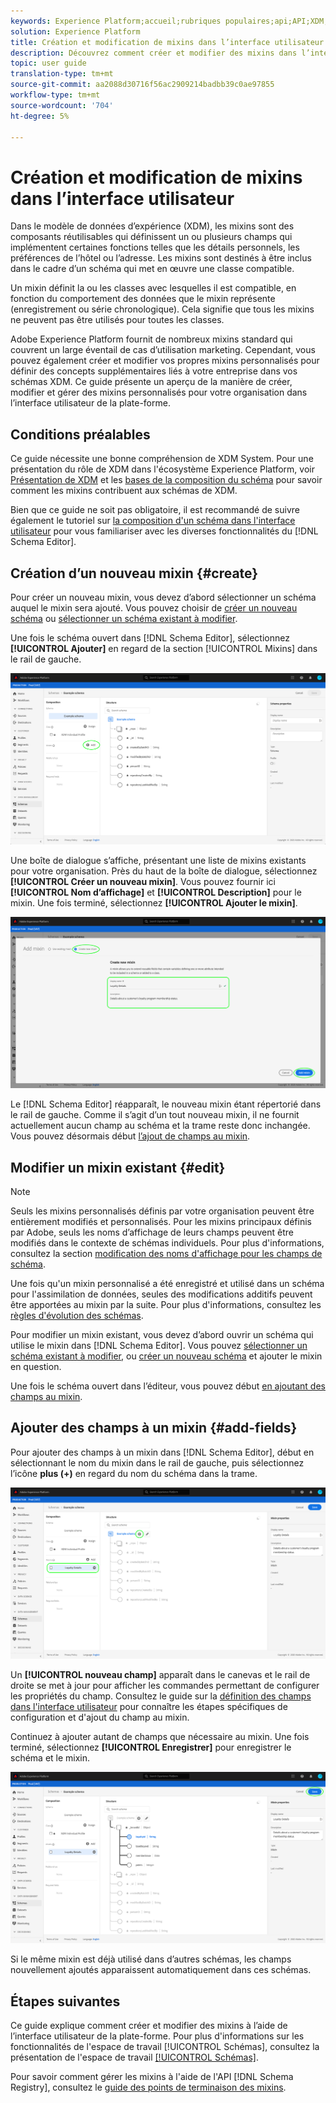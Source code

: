 ```yaml
---
keywords: Experience Platform;accueil;rubriques populaires;api;API;XDM;XDM system;experience data model;ui;workspace;mixin;mixins;
solution: Experience Platform
title: Création et modification de mixins dans l’interface utilisateur
description: Découvrez comment créer et modifier des mixins dans l’interface utilisateur de l’Experience Platform.
topic: user guide
translation-type: tm+mt
source-git-commit: aa2088d30716f56ac2909214badbb39c0ae97855
workflow-type: tm+mt
source-wordcount: '704'
ht-degree: 5%

---
```



# Création et modification de mixins dans l’interface utilisateur

Dans le modèle de données d’expérience (XDM), les mixins sont des composants réutilisables qui définissent un ou plusieurs champs qui implémentent certaines fonctions telles que les détails personnels, les préférences de l’hôtel ou l’adresse. Les mixins sont destinés à être inclus dans le cadre d’un schéma qui met en œuvre une classe compatible.

Un mixin définit la ou les classes avec lesquelles il est compatible, en fonction du comportement des données que le mixin représente (enregistrement ou série chronologique). Cela signifie que tous les mixins ne peuvent pas être utilisés pour toutes les classes.

Adobe Experience Platform fournit de nombreux mixins standard qui couvrent un large éventail de cas d’utilisation marketing. Cependant, vous pouvez également créer et modifier vos propres mixins personnalisés pour définir des concepts supplémentaires liés à votre entreprise dans vos schémas XDM. Ce guide présente un aperçu de la manière de créer, modifier et gérer des mixins personnalisés pour votre organisation dans l’interface utilisateur de la plate-forme.

## Conditions préalables

Ce guide nécessite une bonne compréhension de XDM System. Pour une présentation du rôle de XDM dans l&#39;écosystème Experience Platform, voir [Présentation de XDM](../../home.md) et les [bases de la composition du schéma](../../schema/composition.md) pour savoir comment les mixins contribuent aux schémas de XDM.

Bien que ce guide ne soit pas obligatoire, il est recommandé de suivre également le tutoriel sur [la composition d&#39;un schéma dans l&#39;interface utilisateur](../../tutorials/create-schema-ui.md) pour vous familiariser avec les diverses fonctionnalités du [!DNL Schema Editor].

## Création d’un nouveau mixin {#create}

Pour créer un nouveau mixin, vous devez d’abord sélectionner un schéma auquel le mixin sera ajouté. Vous pouvez choisir de [créer un nouveau schéma](./schemas.md#create) ou [sélectionner un schéma existant à modifier](./schemas.md#edit).

Une fois le schéma ouvert dans [!DNL Schema Editor], sélectionnez **[!UICONTROL Ajouter]** en regard de la section [!UICONTROL Mixins] dans le rail de gauche.

![](../../images/ui/resources/mixins/add-mixin-button.png)

Une boîte de dialogue s’affiche, présentant une liste de mixins existants pour votre organisation. Près du haut de la boîte de dialogue, sélectionnez **[!UICONTROL Créer un nouveau mixin]**. Vous pouvez fournir ici **[!UICONTROL Nom d’affichage]** et **[!UICONTROL Description]** pour le mixin. Une fois terminé, sélectionnez **[!UICONTROL Ajouter le mixin]**.

![](../../images/ui/resources/mixins/create-mixin.png)

Le [!DNL Schema Editor] réapparaît, le nouveau mixin étant répertorié dans le rail de gauche. Comme il s’agit d’un tout nouveau mixin, il ne fournit actuellement aucun champ au schéma et la trame reste donc inchangée. Vous pouvez désormais début [l’ajout de champs au mixin](#add-fields).

## Modifier un mixin existant {#edit}

>[!NOTE]
>
>Seuls les mixins personnalisés définis par votre organisation peuvent être entièrement modifiés et personnalisés. Pour les mixins principaux définis par Adobe, seuls les noms d’affichage de leurs champs peuvent être modifiés dans le contexte de schémas individuels. Pour plus d&#39;informations, consultez la section [modification des noms d&#39;affichage pour les champs de schéma](./schemas.md#display-names).
>
>Une fois qu&#39;un mixin personnalisé a été enregistré et utilisé dans un schéma pour l&#39;assimilation de données, seules des modifications additifs peuvent être apportées au mixin par la suite. Pour plus d&#39;informations, consultez les [règles d&#39;évolution des schémas](../../schema/composition.md#evolution).

Pour modifier un mixin existant, vous devez d’abord ouvrir un schéma qui utilise le mixin dans [!DNL Schema Editor]. Vous pouvez [sélectionner un schéma existant à modifier](./schemas.md#edit), ou [créer un nouveau schéma](./schemas.md#create) et ajouter le mixin en question.

Une fois le schéma ouvert dans l’éditeur, vous pouvez début [en ajoutant des champs au mixin](#add-fields).

## Ajouter des champs à un mixin {#add-fields}

Pour ajouter des champs à un mixin dans [!DNL Schema Editor], début en sélectionnant le nom du mixin dans le rail de gauche, puis sélectionnez l’icône **plus (+)** en regard du nom du schéma dans la trame.

![](../../images/ui/resources/mixins/add-field-button.png)

Un **[!UICONTROL nouveau champ]** apparaît dans le canevas et le rail de droite se met à jour pour afficher les commandes permettant de configurer les propriétés du champ. Consultez le guide sur la [définition des champs dans l&#39;interface utilisateur](../fields/overview.md#define) pour connaître les étapes spécifiques de configuration et d&#39;ajout du champ au mixin.

Continuez à ajouter autant de champs que nécessaire au mixin. Une fois terminé, sélectionnez **[!UICONTROL Enregistrer]** pour enregistrer le schéma et le mixin.

![](../../images/ui/resources/mixins/complete-mixin.png)

Si le même mixin est déjà utilisé dans d’autres schémas, les champs nouvellement ajoutés apparaissent automatiquement dans ces schémas.

## Étapes suivantes

Ce guide explique comment créer et modifier des mixins à l’aide de l’interface utilisateur de la plate-forme. Pour plus d&#39;informations sur les fonctionnalités de l&#39;espace de travail [!UICONTROL Schémas], consultez la présentation de l&#39;espace de travail [[!UICONTROL Schémas]](../overview.md).

Pour savoir comment gérer les mixins à l&#39;aide de l&#39;API [!DNL Schema Registry], consultez le [guide des points de terminaison des mixins](../../api/mixins.md).